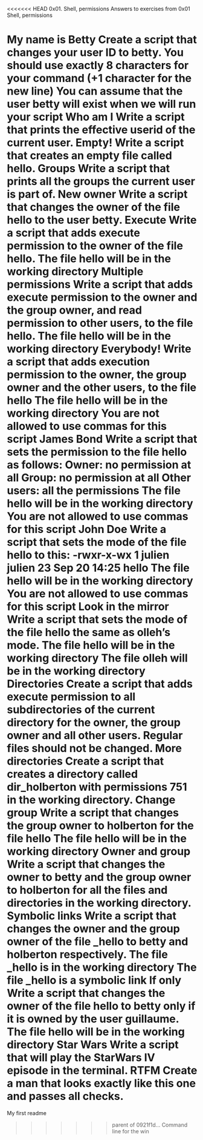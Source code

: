 <<<<<<< HEAD
0x01. Shell, permissions
Answers to exercises from 0x01 Shell, permissions

My name is Betty Create a script that changes your user ID to betty.
You should use exactly 8 characters for your command (+1 character for the new line)
You can assume that the user betty will exist when we will run your script
Who am I Write a script that prints the effective userid of the current user.
Empty! Write a script that creates an empty file called hello.
Groups Write a script that prints all the groups the current user is part of.
New owner Write a script that changes the owner of the file hello to the user betty.
Execute Write a script that adds execute permission to the owner of the file hello.
The file hello will be in the working directory
Multiple permissions Write a script that adds execute permission to the owner and the group owner, and read permission to other users, to the file hello.
The file hello will be in the working directory
Everybody! Write a script that adds execution permission to the owner, the group owner and the other users, to the file hello
The file hello will be in the working directory
You are not allowed to use commas for this script
James Bond Write a script that sets the permission to the file hello as follows:
Owner: no permission at all
Group: no permission at all
Other users: all the permissions
The file hello will be in the working directory You are not allowed to use commas for this script
John Doe Write a script that sets the mode of the file hello to this: -rwxr-x-wx 1 julien julien 23 Sep 20 14:25 hello
The file hello will be in the working directory
You are not allowed to use commas for this script
Look in the mirror Write a script that sets the mode of the file hello the same as olleh’s mode.
The file hello will be in the working directory
The file olleh will be in the working directory
Directories Create a script that adds execute permission to all subdirectories of the current directory for the owner, the group owner and all other users. Regular files should not be changed.
More directories Create a script that creates a directory called dir_holberton with permissions 751 in the working directory.
Change group Write a script that changes the group owner to holberton for the file hello
The file hello will be in the working directory
Owner and group Write a script that changes the owner to betty and the group owner to holberton for all the files and directories in the working directory.
Symbolic links Write a script that changes the owner and the group owner of the file _hello to betty and holberton respectively.
The file _hello is in the working directory
The file _hello is a symbolic link
If only Write a script that changes the owner of the file hello to betty only if it is owned by the user guillaume.
The file hello will be in the working directory
Star Wars Write a script that will play the StarWars IV episode in the terminal.
RTFM Create a man that looks exactly like this one and passes all checks.
=======
My first readme
>>>>>>> parent of 0921f1d... Command line for the win
